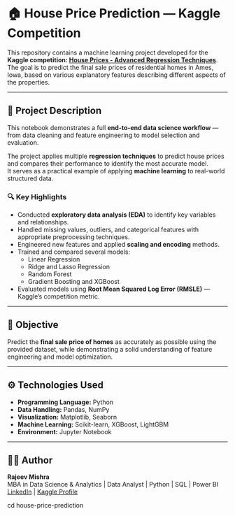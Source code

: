 # 🏠 House Price Prediction — Kaggle Competition

This repository contains a machine learning project developed for the **Kaggle competition: [House Prices - Advanced Regression Techniques](https://www.kaggle.com/c/house-prices-advanced-regression-techniques)**.  
The goal is to predict the final sale prices of residential homes in Ames, Iowa, based on various explanatory features describing different aspects of the properties.

---

## 📘 Project Description

This notebook demonstrates a full **end-to-end data science workflow** — from data cleaning and feature engineering to model selection and evaluation.

The project applies multiple **regression techniques** to predict house prices and compares their performance to identify the most accurate model.  
It serves as a practical example of applying **machine learning** to real-world structured data.

### 🔍 Key Highlights
- Conducted **exploratory data analysis (EDA)** to identify key variables and relationships.  
- Handled missing values, outliers, and categorical features with appropriate preprocessing techniques.  
- Engineered new features and applied **scaling and encoding** methods.  
- Trained and compared several models:
  - Linear Regression  
  - Ridge and Lasso Regression  
  - Random Forest  
  - Gradient Boosting and XGBoost  
- Evaluated models using **Root Mean Squared Log Error (RMSLE)** — Kaggle’s competition metric.  

---

## 🧠 Objective

Predict the **final sale price of homes** as accurately as possible using the provided dataset, while demonstrating a solid understanding of feature engineering and model optimization.

---

## ⚙️ Technologies Used

- **Programming Language:** Python  
- **Data Handling:** Pandas, NumPy  
- **Visualization:** Matplotlib, Seaborn  
- **Machine Learning:** Scikit-learn, XGBoost, LightGBM  
- **Environment:** Jupyter Notebook  

---

## 🧑‍💻 Author
**Rajeev Mishra**  
MBA in Data Science & Analytics | Data Analyst | Python | SQL | Power BI  
[LinkedIn](https://www.linkedin.com/in/rajeevmishra12/) | [Kaggle Profile](https://www.kaggle.com/rajeevmishraa)

cd house-price-prediction

